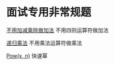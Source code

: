 # 面试专用非常规题

[不用加减乘除做加法](https://leetcode-cn.com/problems/bu-yong-jia-jian-cheng-chu-zuo-jia-fa-lcof/)	不用四则运算符做加法

[递归乘法](https://leetcode-cn.com/problems/recursive-mulitply-lcci/)	不用乘法运算符做乘法

[Pow(x, n)](https://leetcode-cn.com/problems/powx-n/)	快速幂

